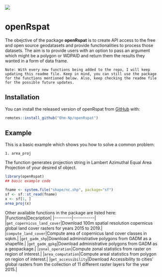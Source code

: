 ![](https://komarev.com/ghpvc/?username=Ohm-Np)
# openRspat

<!-- badges: start -->
<!-- badges: end -->

The obejctive of the package **openRspat** is to create API access to the free and open source geodatasets and provide functionalities to process those datasets. The aim is to provide users with an option to pass an argument which might be a polygon or WDPAID and return them the results they wanted in a form of data frame.

`Note: With every new functions being added to the repo, I will keep updating this readme file. Keep in mind, you can still use the package for the functions mentioned below. Also, keep checking the readme file for the possible future updates.`

## Installation

You can install the released version of openRspat from [GitHub](https://github.com/) with:

``` r
remotes::install_github("Ohm-Np/openRspat")
```

## Example

This is a basic example which shows you how to solve a common problem:

`1. area_proj`

The function generates projection string in Lambert Azimuthal Equal Area Projection of your desired sf object.
``` r
library(openRspat)
## basic example code

fname <- system.file("shape/nc.shp", package="sf")
sf <- sf::st_read(fname)
x <- sf[1, ]
area_proj(x)
```
Other available functions in the package are listed here:
|Functions|Decsription|
|---------|-----------|
|`get_copernicus_land_cover`|Download 100m spatial resolution copernicus global land cover rasters for years 2015 to 2019.|
|`compute_land_cover`|Compute area of copernicus land cover classes in sqkm.|
|`get_gadm_shp`|Download administrative polygons from GADM as a shapefile.|
|`get_gadm_gpkg`|Download administrative polygons from GADM as a geopackage.|
|`zonal_operation`|Compute zonal statistics from raster on region of interest.|
|`area_computation`|Compute areal statistics from polygon on region of interest.|
|`get_accessibility`|Download Accessibility to cities' global rasters from the collection of 11 different raster layers for the year 2015.|
